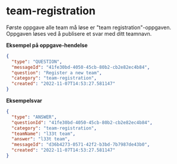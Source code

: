 # team-registration

Første oppgave alle team må løse er "team registration"-oppgaven. Oppgaven løses ved å publisere et svar med ditt teamnavn.

**Eksempel på oppgave-hendelse**

```json
{
  "type": "QUESTION",
  "messageId": "41fe30bd-4050-45cb-80b2-cb2e82ec4b84",
  "question": "Register a new team",
  "category": "team-registration",
  "created": "2022-11-07T14:53:27.581147"
}
```

**Eksempelsvar**
```json
{
  "type": "ANSWER",
  "questionId": "41fe30bd-4050-45cb-80b2-cb2e82ec4b84",
  "category": "team-registration",
  "teamName": "l33t team",
  "answer": "l33t team",
  "messageId": "d36b4273-0571-42f2-b3bd-7b7987de43b0",
  "created": "2022-11-07T14:53:27.581147"
}
```
